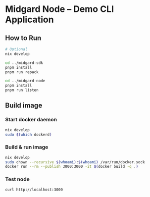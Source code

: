 # Midgard Node – Demo CLI Application

## How to Run

```sh
# Optional
nix develop

cd ../midgard-sdk
pnpm install
pnpm run repack

cd ../midgard-node
pnpm install
pnpm run listen
```

## Build image

### Start docker daemon

``` sh
nix develop
sudo $(which dockerd)
```

### Build & run image

``` sh
nix develop
sudo chown --recursive $(whoami):$(whoami) /var/run/docker.sock
docker run --rm --publish 3000:3000 -it $(docker build -q .)
```

### Test node

``` sh
curl http://localhost:3000 
```
